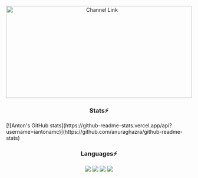 <p align="center">
<a href="https://www.youtube.com/@iAntonAMC" target="_blank"><img src="https://user-images.githubusercontent.com/97558737/202385658-409b06df-8616-4950-9854-ff23fe50db0f.jpeg" height="250" width="100%" alt="Channel Link"></a>
</p>

<h3 align="center">Stats⚡</h3>
[![Anton's GitHub stats](https://github-readme-stats.vercel.app/api?username=iantonamc)](https://github.com/anuraghazra/github-readme-stats)

<h3 align="center">Languages⚡</h3>
<p align="center">
<img src="https://img.shields.io/badge/HTML5-E34F26?style=for-the-badge&logo=html5&logoColor=white" />
<img src="https://img.shields.io/badge/CSS3-1572B6?style=for-the-badge&logo=css3&logoColor=white" />
<img src="https://img.shields.io/badge/PHP-777BB4?style=for-the-badge&logo=php&logoColor=white" />
<img src="https://img.shields.io/badge/Python-FFD43B?style=for-the-badge&logo=python&logoColor=blue" />
 </p>
<!--
**iAntonAMC/iAntonAMC** is a ✨ _special_ ✨ repository because its `README.md` (this file) appears on your GitHub profile.

Here are some ideas to get you started:

- 🔭 I’m currently working on ...
- 🌱 I’m currently learning ...
- 👯 I’m looking to collaborate on ...
- 🤔 I’m looking for help with ...
- 💬 Ask me about ...
- 📫 How to reach me: ...
- 😄 Pronouns: ...
- ⚡ Fun fact: ...
-->
![47d09aafd6](https://user-images.githubusercontent.com/97558737/202385658-409b06df-8616-4950-9854-ff23fe50db0f.jpeg)
